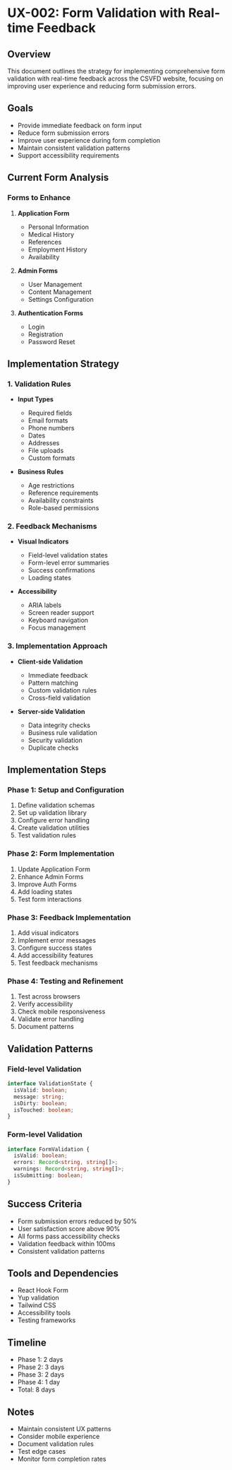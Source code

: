 # UX-002: Form Validation with Real-time Feedback

## Overview
This document outlines the strategy for implementing comprehensive form validation with real-time feedback across the CSVFD website, focusing on improving user experience and reducing form submission errors.

## Goals
- Provide immediate feedback on form input
- Reduce form submission errors
- Improve user experience during form completion
- Maintain consistent validation patterns
- Support accessibility requirements

## Current Form Analysis

### Forms to Enhance
1. **Application Form**
   - Personal Information
   - Medical History
   - References
   - Employment History
   - Availability

2. **Admin Forms**
   - User Management
   - Content Management
   - Settings Configuration

3. **Authentication Forms**
   - Login
   - Registration
   - Password Reset

## Implementation Strategy

### 1. Validation Rules
- **Input Types**
  - Required fields
  - Email formats
  - Phone numbers
  - Dates
  - Addresses
  - File uploads
  - Custom formats

- **Business Rules**
  - Age restrictions
  - Reference requirements
  - Availability constraints
  - Role-based permissions

### 2. Feedback Mechanisms
- **Visual Indicators**
  - Field-level validation states
  - Form-level error summaries
  - Success confirmations
  - Loading states

- **Accessibility**
  - ARIA labels
  - Screen reader support
  - Keyboard navigation
  - Focus management

### 3. Implementation Approach
- **Client-side Validation**
  - Immediate feedback
  - Pattern matching
  - Custom validation rules
  - Cross-field validation

- **Server-side Validation**
  - Data integrity checks
  - Business rule validation
  - Security validation
  - Duplicate checks

## Implementation Steps

### Phase 1: Setup and Configuration
1. Define validation schemas
2. Set up validation library
3. Configure error handling
4. Create validation utilities
5. Test validation rules

### Phase 2: Form Implementation
1. Update Application Form
2. Enhance Admin Forms
3. Improve Auth Forms
4. Add loading states
5. Test form interactions

### Phase 3: Feedback Implementation
1. Add visual indicators
2. Implement error messages
3. Configure success states
4. Add accessibility features
5. Test feedback mechanisms

### Phase 4: Testing and Refinement
1. Test across browsers
2. Verify accessibility
3. Check mobile responsiveness
4. Validate error handling
5. Document patterns

## Validation Patterns

### Field-level Validation
```typescript
interface ValidationState {
  isValid: boolean;
  message: string;
  isDirty: boolean;
  isTouched: boolean;
}
```

### Form-level Validation
```typescript
interface FormValidation {
  isValid: boolean;
  errors: Record<string, string[]>;
  warnings: Record<string, string[]>;
  isSubmitting: boolean;
}
```

## Success Criteria
- Form submission errors reduced by 50%
- User satisfaction score above 90%
- All forms pass accessibility checks
- Validation feedback within 100ms
- Consistent validation patterns

## Tools and Dependencies
- React Hook Form
- Yup validation
- Tailwind CSS
- Accessibility tools
- Testing frameworks

## Timeline
- Phase 1: 2 days
- Phase 2: 3 days
- Phase 3: 2 days
- Phase 4: 1 day
- Total: 8 days

## Notes
- Maintain consistent UX patterns
- Consider mobile experience
- Document validation rules
- Test edge cases
- Monitor form completion rates 